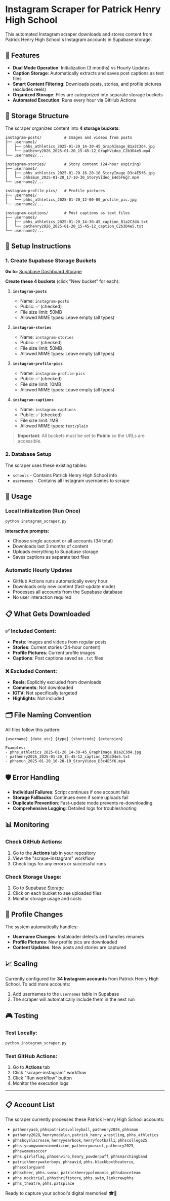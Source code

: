 # Instagram Scraper for Patrick Henry High School

This automated Instagram scraper downloads and stores content from Patrick Henry High School's Instagram accounts in Supabase storage.

## 🎯 Features

- **Dual Mode Operation**: Initialization (3 months) vs Hourly Updates
- **Caption Storage**: Automatically extracts and saves post captions as text files
- **Smart Content Filtering**: Downloads posts, stories, and profile pictures (excludes reels)
- **Organized Storage**: Files are categorized into separate storage buckets
- **Automated Execution**: Runs every hour via GitHub Actions

## 📁 Storage Structure

The scraper organizes content into **4 storage buckets**:

```
instagram-posts/          # Images and videos from posts
├── username1/
│   ├── phhs_athletics_2025-01-20_14-30-45_GraphImage_B1a2C3d4.jpg
│   └── pathenry2026_2025-01-20_15-45-12_GraphVideo_C2b3D4e5.mp4
└── username2/...

instagram-stories/        # Story content (24-hour expiring)
├── username1/
│   ├── phhs_athletics_2025-01-20_16-20-10_StoryImage_D3c4E5f6.jpg
│   └── phhsmun_2025-01-20_17-10-30_StoryVideo_E4d5F6g7.mp4
└── username2/...

instagram-profile-pics/   # Profile pictures
├── username1/
│   └── phhs_athletics_2025-01-20_12-00-00_profile_pic.jpg
└── username2/...

instagram-captions/       # Post captions as text files
├── username1/
│   ├── phhs_athletics_2025-01-20_14-30-45_caption_B1a2C3d4.txt
│   └── pathenry2026_2025-01-20_15-45-12_caption_C2b3D4e5.txt
└── username2/...
```

## 🔧 Setup Instructions

### 1. Create Supabase Storage Buckets

**Go to**: [Supabase Dashboard Storage](https://app.supabase.com/project/zofjzjdtqksqugahotcs/storage/buckets)

**Create these 4 buckets** (click "New bucket" for each):

1. **`instagram-posts`**
   - Name: `instagram-posts`
   - Public: ✅ (checked)
   - File size limit: 50MB
   - Allowed MIME types: Leave empty (all types)

2. **`instagram-stories`**
   - Name: `instagram-stories`
   - Public: ✅ (checked)
   - File size limit: 50MB
   - Allowed MIME types: Leave empty (all types)

3. **`instagram-profile-pics`**
   - Name: `instagram-profile-pics`
   - Public: ✅ (checked)
   - File size limit: 10MB
   - Allowed MIME types: Leave empty (all types)

4. **`instagram-captions`**
   - Name: `instagram-captions`
   - Public: ✅ (checked)
   - File size limit: 1MB
   - Allowed MIME types: `text/plain`

> **Important**: All buckets must be set to **Public** so the URLs are accessible.

### 2. Database Setup

The scraper uses these existing tables:
- `schools` - Contains Patrick Henry High School info
- `usernames` - Contains all Instagram usernames to scrape

## 🚀 Usage

### Local Initialization (Run Once)

```bash
python instagram_scraper.py
```

**Interactive prompts:**
- Choose single account or all accounts (34 total)
- Downloads last 3 months of content
- Uploads everything to Supabase storage
- Saves captions as separate text files

### Automatic Hourly Updates

- GitHub Actions runs automatically every hour
- Downloads only new content (fast-update mode)
- Processes all accounts from the Supabase database
- No user interaction required

## 📋 What Gets Downloaded

### ✅ Included Content:
- **Posts**: Images and videos from regular posts
- **Stories**: Current stories (24-hour content)
- **Profile Pictures**: Current profile images
- **Captions**: Post captions saved as `.txt` files

### ❌ Excluded Content:
- **Reels**: Explicitly excluded from downloads
- **Comments**: Not downloaded
- **IGTV**: Not specifically targeted
- **Highlights**: Not included

## 🗂️ File Naming Convention

All files follow this pattern:
```
{username}_{date_utc}_{type}_{shortcode}.{extension}

Examples:
- phhs_athletics_2025-01-20_14-30-45_GraphImage_B1a2C3d4.jpg
- pathenry2026_2025-01-20_15-45-12_caption_C2b3D4e5.txt
- phhsmun_2025-01-20_16-20-10_StoryVideo_D3c4E5f6.mp4
```

## 🛡️ Error Handling

- **Individual Failures**: Script continues if one account fails
- **Storage Fallbacks**: Continues even if some uploads fail
- **Duplicate Prevention**: Fast-update mode prevents re-downloading
- **Comprehensive Logging**: Detailed logs for troubleshooting

## 📊 Monitoring

### Check GitHub Actions:
1. Go to the **Actions** tab in your repository
2. View the "scrape-instagram" workflow
3. Check logs for any errors or successful runs

### Check Storage Usage:
1. Go to [Supabase Storage](https://app.supabase.com/project/zofjzjdtqksqugahotcs/storage/buckets)
2. Click on each bucket to see uploaded files
3. Monitor storage usage and costs

## 🔄 Profile Changes

The system automatically handles:
- **Username Changes**: Instaloader detects and handles renames
- **Profile Pictures**: New profile pics are downloaded
- **Content Updates**: New posts and stories are captured

## 📈 Scaling

Currently configured for **34 Instagram accounts** from Patrick Henry High School. To add more accounts:

1. Add usernames to the `usernames` table in Supabase
2. The scraper will automatically include them in the next run

## 🎮 Testing

### Test Locally:
```bash
python instagram_scraper.py
```

### Test GitHub Actions:
1. Go to **Actions** tab
2. Click "scrape-instagram" workflow
3. Click "Run workflow" button
4. Monitor the execution logs

---

## 📋 Account List

The scraper currently processes these Patrick Henry High School accounts:

- `pathenryasb`, `phhspatriotsvolleyball`, `pathenry2026`, `phhsmun`
- `pathenry2028`, `henrymodelun`, `patrick_henry_wrestling`, `phhs_athletics`
- `phhsboyslacrosse`, `henryyearbook`, `henryfootball1`, `phhscollege25`
- `phhs.youngwomeninmedicine`, `pathenrymascot`, `pathenry2025`, `phhswomensoccer`
- `phhs.girlsflag`, `phhsenviro`, `henry_powderpuff`, `phhsmarchingband`
- `patrickhenrywaterboys`, `phhsavid`, `phhs.blackboxtheaterco`, `phhscolorguard`
- `phhscheer`, `phhs.swear`, `patrickhenrypolomamis`, `phhsdanceteam`
- `phhs.mocktrial`, `phhsthriftstore`, `phhs.swim`, `linkcrewphhs`
- `phhs_theatre`, `phhs.patsplace`

Ready to capture your school's digital memories! 🎓📸
